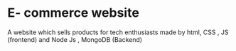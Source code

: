 # E- commerce website
A website which sells products for tech enthusiasts made by html, CSS , JS (frontend) and Node Js , MongoDB (Backend)
